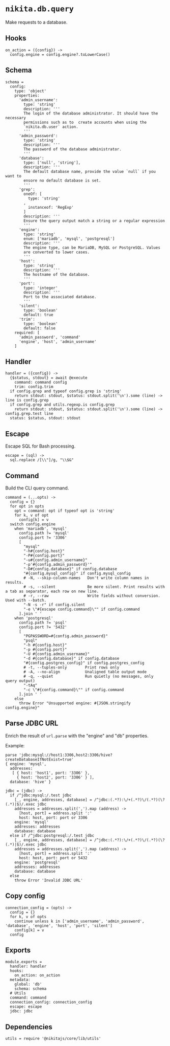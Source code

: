
# `nikita.db.query`

Make requests to a database.

## Hooks

    on_action = ({config}) ->
      config.engine = config.engine?.toLowerCase()

## Schema

    schema =
      config:
        type: 'object'
        properties:
          'admin_username':
            type: 'string'
            description: '''
            The login of the database administrator. It should have the necessary
            permissions such as to  create accounts when using the
            `nikita.db.user` action.
            '''
          'admin_password':
            type: 'string'
            description: '''
            The password of the database administrator.
            '''
          'database':
            type: ['null', 'string'],
            description: '''
            The default database name, provide the value `null` if you want to
            ensore no default database is set.
            '''
          'grep':
            oneOf: [
              type: 'string'
            ,
              instanceof: 'RegExp'
            ]
            description: '''
            Ensure the query output match a string or a regular expression
            '''
          'engine':
            type: 'string'
            enum: ['mariadb', 'mysql', 'postgresql']
            description: '''
            The engine type, can be MariaDB, MySQL or PostgreSQL. Values
            are converted to lower cases.
            '''
          'host':
            type: 'string'
            description: '''
            The hostname of the database.
            '''
          'port':
            type: 'integer'
            description: '''
            Port to the associated database.
            '''
          'silent':
            type: 'boolean'
            default: true
          'trim':
            type: 'boolean'
            default: false
        required: [
          'admin_password', 'command'
          'engine', 'host', 'admin_username'
        ]

## Handler

    handler = ({config}) ->
      {$status, stdout} = await @execute
        command: command config
        trim: config.trim
      if config.grep and typeof config.grep is 'string'
        return stdout: stdout, $status: stdout.split('\n').some (line) -> line is config.grep
      if config.grep and utils.regexp.is config.grep
        return stdout: stdout, $status: stdout.split('\n').some (line) -> config.grep.test line
      status: $status, stdout: stdout
        
## Escape

Escape SQL for Bash processing.

    escape = (sql) ->
      sql.replace /[\\"]/g, "\\$&"

## Command

Build the CLI query command.

    command = (...opts) ->
      config = {}
      for opt in opts
        opt = command: opt if typeof opt is 'string'
        for k, v of opt
          config[k] = v
      switch config.engine
        when 'mariadb', 'mysql'
          config.path ?= 'mysql'
          config.port ?= '3306'
          [
            "mysql"
            "-h#{config.host}"
            "-P#{config.port}"
            "-u#{config.admin_username}"
            "-p'#{config.admin_password}'"
            "-D#{config.database}" if config.database
            "#{config.mysql_config}" if config.mysql_config
            # -N, --skip-column-names   Don't write column names in results.
            # -s, --silent              Be more silent. Print results with a tab as separator, each row on new line.
            # -r, --raw                 Write fields without conversion. Used with --batch.
            "-N -s -r" if config.silent
            "-e \"#{escape config.command}\"" if config.command
          ].join ' '
        when 'postgresql'
          config.path ?= 'psql'
          config.port ?= '5432'
          [
            "PGPASSWORD=#{config.admin_password}"
            "psql"
            "-h #{config.host}"
            "-p #{config.port}"
            "-U #{config.admin_username}"
            "-d #{config.database}" if config.database
            "#{config.postgres_config}" if config.postgres_config
            # -t, --tuples-only        Print rows only
            # -A, --no-align           Unaligned table output mode
            # -q, --quiet              Run quietly (no messages, only query output)
            "-tAq"
            "-c \"#{config.command}\"" if config.command
          ].join ' '
        else
          throw Error "Unsupported engine: #{JSON.stringify config.engine}"
          
## Parse JDBC URL

Enrich the result of `url.parse` with the "engine" and "db" properties.

Example:

```
parse 'jdbc:mysql://host1:3306,host2:3306/hive?createDatabaseIfNotExist=true'
{ engine: 'mysql',
  addresses:
   [ { host: 'host1', port: '3306' },
     { host: 'host2', port: '3306' } ],
  database: 'hive' }
```

    jdbc = (jdbc) ->
      if /^jdbc:mysql:/.test jdbc
        [_, engine, addresses, database] = /^jdbc:(.*?):\/+(.*?)\/(.*?)(\?(.*)|$)/.exec jdbc
        addresses = addresses.split(',').map (address) ->
          [host, port] = address.split ':'
          host: host, port: port or 3306
        engine: 'mysql'
        addresses: addresses
        database: database
      else if /^jdbc:postgresql:/.test jdbc
        [_, engine, addresses, database] = /^jdbc:(.*?):\/+(.*?)\/(.*?)(\?(.*)|$)/.exec jdbc
        addresses = addresses.split(',').map (address) ->
          [host, port] = address.split ':'
          host: host, port: port or 5432
        engine: 'postgresql'
        addresses: addresses
        database: database
      else
        throw Error 'Invalid JDBC URL'

## Copy config

    connection_config = (opts) ->
      config = {}
      for k, v of opts
        continue unless k in ['admin_username', 'admin_password', 'database', 'engine', 'host', 'port', 'silent']
        config[k] = v
      config

## Exports

    module.exports =
      handler: handler
      hooks:
        on_action: on_action
      metadata:
        global: 'db'
        schema: schema
      # Utils
      command: command
      connection_config: connection_config
      escape: escape
      jdbc: jdbc

## Dependencies

    utils = require '@nikitajs/core/lib/utils'
